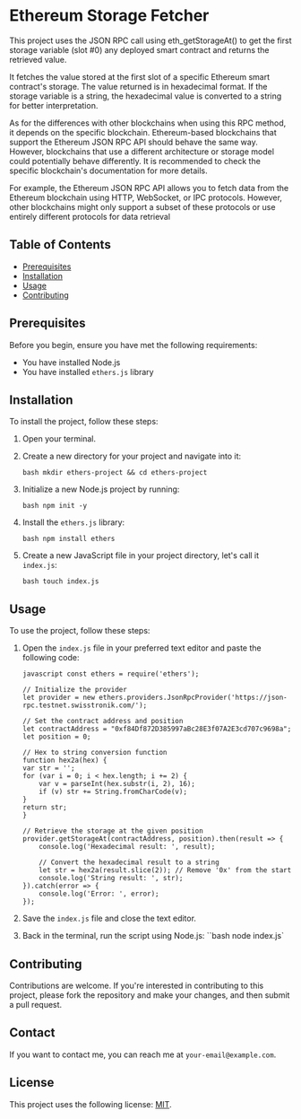 # Ethereum Storage Fetcher

This project uses the JSON RPC call using eth_getStorageAt() to get the first storage variable (slot #0) any deployed smart contract and returns the retrieved value.

It fetches the value stored at the first slot of a specific Ethereum smart contract's storage. The value returned is in hexadecimal format. If the storage variable is a string, the hexadecimal value is converted to a string for better interpretation.

As for the differences with other blockchains when using this RPC method, it depends on the specific blockchain. Ethereum-based blockchains that support the Ethereum JSON RPC API should behave the same way. However, blockchains that use a different architecture or storage model could potentially behave differently. It is recommended to check the specific blockchain's documentation for more details.

For example, the Ethereum JSON RPC API allows you to fetch data from the Ethereum blockchain using HTTP, WebSocket, or IPC protocols. However, other blockchains might only support a subset of these protocols or use entirely different protocols for data retrieval

## Table of Contents
- [Prerequisites](#prerequisites)
- [Installation](#installation)
- [Usage](#usage)
- [Contributing](#contributing)

## Prerequisites

Before you begin, ensure you have met the following requirements:
- You have installed Node.js
- You have installed `ethers.js` library

## Installation

To install the project, follow these steps:

1. Open your terminal.
2. Create a new directory for your project and navigate into it:

    ```
    bash mkdir ethers-project && cd ethers-project
    ```

3. Initialize a new Node.js project by running:

    ```
    bash npm init -y
    ```

4. Install the `ethers.js` library:

    ```
    bash npm install ethers
    ```

5. Create a new JavaScript file in your project directory, let's call it `index.js`:

    ```
    bash touch index.js
    ```


## Usage

To use the project, follow these steps:

1. Open the `index.js` file in your preferred text editor and paste the following code:

    ```
    javascript const ethers = require('ethers');

    // Initialize the provider
    let provider = new ethers.providers.JsonRpcProvider('https://json-rpc.testnet.swisstronik.com/');

    // Set the contract address and position
    let contractAddress = "0xf84Df872D385997aBc28E3f07A2E3cd707c9698a";
    let position = 0;
    
    // Hex to string conversion function
    function hex2a(hex) {
    var str = '';
    for (var i = 0; i < hex.length; i += 2) {
        var v = parseInt(hex.substr(i, 2), 16);
        if (v) str += String.fromCharCode(v);
    }
    return str;
    }

    // Retrieve the storage at the given position
    provider.getStorageAt(contractAddress, position).then(result => {
        console.log('Hexadecimal result: ', result);

        // Convert the hexadecimal result to a string
        let str = hex2a(result.slice(2)); // Remove '0x' from the start
        console.log('String result: ', str);
    }).catch(error => {
        console.log('Error: ', error);
    });

    ```


2. Save the `index.js` file and close the text editor.

3. Back in the terminal, run the script using Node.js:
    ``bash node index.js`


## Contributing

Contributions are welcome. If you're interested in contributing to this project, please fork the repository and make your changes, and then submit a pull request.

## Contact

If you want to contact me, you can reach me at `your-email@example.com`.

## License

This project uses the following license: [MIT](https://opensource.org/licenses/MIT).
